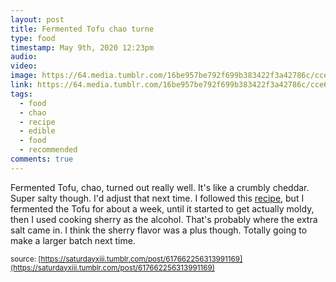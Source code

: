 ```yaml
---
layout: post
title: Fermented Tofu chao turne
type: food
timestamp: May 9th, 2020 12:23pm
audio: 
video: 
image: https://64.media.tumblr.com/16be957be792f699b383422f3a42786c/cce6c6e87800558e-8a/s540x810/18637e80f9d06fb42d49c4656e3b20cc91fbae52.jpg
link: https://64.media.tumblr.com/16be957be792f699b383422f3a42786c/cce6c6e87800558e-8a/s540x810/18637e80f9d06fb42d49c4656e3b20cc91fbae52.jpg
tags:
  - food
  - chao
  - recipe
  - edible
  - food
  - recommended
comments: true
---
```

Fermented Tofu, chao, turned out really well.  It's like a crumbly cheddar.  Super salty though.  I'd adjust that next time.  I followed this [recipe](https://fullofplants.com/how-to-make-fermented-tofu-cheese-chao/), but I fermented the Tofu for about a week, until it started to get actually moldy, then I used cooking sherry as the alcohol.  That's probably where the extra salt came in.  I think the sherry flavor was a plus though.  Totally going to make a larger batch next time.

<small>source: [https://saturdayxiii.tumblr.com/post/617662256313991169](https://saturdayxiii.tumblr.com/post/617662256313991169)</small>
